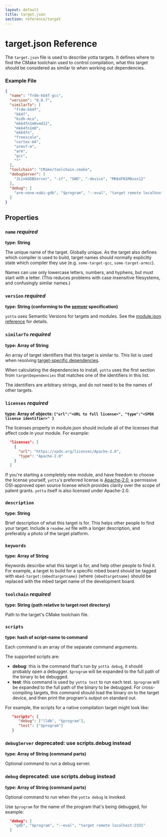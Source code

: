 ```yaml
---
layout: default
title: target.json
section: reference/target
---
```


# target.json Reference
The `target.json` file is used to describe yotta targets. It defines where to
find the CMake toolchain used to control compilation, what this target should
be considered as similar to when working out dependencies.

### Example File
```json
{
  "name": "frdm-k64f-gcc",
  "version": "0.0.7",
  "similarTo": [
    "frdm-k64f",
    "k64f",
    "ksdk-mcu",
    "mk64fn1m0vmd12",
    "mk64fn1m0",
    "mk64fn",
    "freescale",
    "cortex-m4",
    "armv7-m",
    "arm",
    "gcc",
    "*"
  ],
  "toolchain": "CMake/toolchain.cmake",
  "debugServer": [
    "JLinkGDBServer", "-if", "SWD", "-device", "MK64FN1M0xxx12"
  ],
  "debug": [
    "arm-none-eabi-gdb", "$program", "--eval", "target remote localhost:2331"
  ]
}
```

## Properties

### `name` *required*
**type: String**

The unique name of the target. Globally unique. As the target also defines
which compiler is used to build, target names should normally explicitly state
which compiler they use (e.g. `some-target-gcc`, `some-target-armcc`).

Names can use only lowercase letters, numbers, and hyphens, but must start with
a letter. (This reduces problems with case insensitive filesystems, and
confusingly similar names.)

### `version` *required*
**type: String (conforming to the [semver](http://semver.org) specification)**

`yotta` uses Semantic Versions for targets and modules. See the [module.json
reference](../reference/module.html#version) for details.


### `similarTo` *required*
**type: Array of String**

An array of target identifiers that this target is similar to. This list is
used when resolving [target-specific dependencies](../reference/module.html#targetDependencies).

When calculating the dependencies to install, `yotta` uses the first section
from `targetDependencies` that matches one of the identifiers in this list.

The identifiers are arbitrary strings, and do not need to be the names of other
targets.

### `licenses` *required*
**type: Array of objects: `{"url":"<URL to full license>", "type":"<SPDX license identifier>" }`**

The licenses property in module.json should include all of the licenses that
affect code in your module. For example:

```json
  "licenses": [
    {
      "url": "https://spdx.org/licenses/Apache-2.0",
      "type": "Apache-2.0"
    }
  ]
```

If you're starting a completely new module, and have freedom to choose the
license yourself, `yotta`'s preferred license is
[Apache-2.0](http://spdx.org/licenses/Apache-2.0), a permissive OSI-approved
open source license which provides clarity over the scope of patent grants.
`yotta` itself is also licensed under Apache-2.0.

### `description`
**type: String**

Brief description of what this target is for. This helps other people to find
your target.
Include a `readme.md` file with a longer description, and preferably a photo of
the target platform.

### `keywords`
**type: Array of String**

Keywords describe what this target is for, and help other people to find it.
For example, a target to build for a specific mbed board should be tagged with
`mbed-target:{mbedtargetname}` (where `{mbedtargetname}` should be replaced
with the mbed target name of the development board.

### `toolchain` *required*
**type: String (path relative to target root directory)**

Path to the target's CMake toolchain file.

<a name="scripts"></a>
### `scripts`
**type: hash of script-name to command**

Each command is an array of the separate command arguments.

The supported scripts are:

 * **debug**: this is the command that's run by `yotta debug`, it should
   probably open a debugger. `$program` will be expanded to the full path of
   the binary to be debugged.
 * **test**: this command is used by `yotta test` to run each test. `$program`
   will be expanded to the full path of the binary to be debugged. For
   cross-compiling targets, this command should load the binary on to the
   target device, and then print the program's output on standard out.

For example, the scripts for a native compilation target might look like:

```json
   "scripts": {
      "debug": ["lldb", "$program"],
      "test": ["$program"]
   }
```

### `debugServer` **deprecated: use scripts.debug instead**
**type: Array of String (command parts)**

Optional command to run a debug server.

### `debug` **deprecated: use scripts.debug instead**
**type: Array of String (command parts)**

Optional command to run when the `yotta debug` is invoked.

Use `$program` for the name of the program that's being debugged, for example:

```json
  "debug": [
    "gdb", "$program", "--eval", "target remote localhost:2331"
  ]
```

